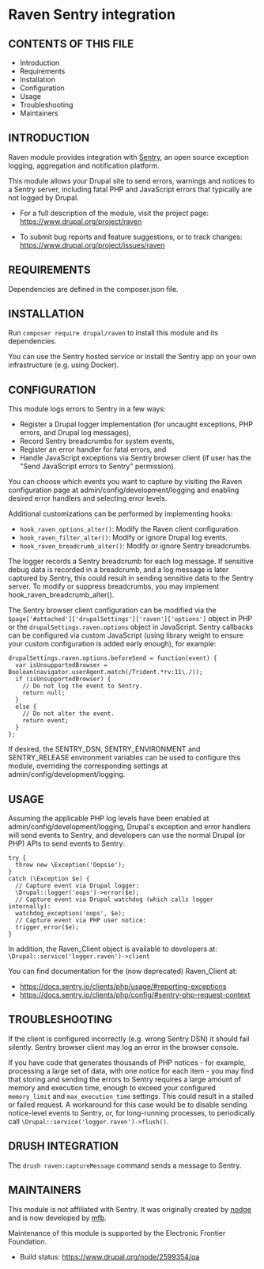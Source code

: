 Raven Sentry integration
========================

CONTENTS OF THIS FILE
---------------------

 * Introduction
 * Requirements
 * Installation
 * Configuration
 * Usage
 * Troubleshooting
 * Maintainers


INTRODUCTION
------------

Raven module provides integration with [Sentry](https://sentry.io/), an open
source exception logging, aggregation and notification platform.

This module allows your Drupal site to send errors, warnings and notices to a
Sentry server, including fatal PHP and JavaScript errors that typically are not
logged by Drupal.

 * For a full description of the module, visit the project page:
   https://www.drupal.org/project/raven

 * To submit bug reports and feature suggestions, or to track changes:
   https://www.drupal.org/project/issues/raven


REQUIREMENTS
------------

Dependencies are defined in the composer.json file.


INSTALLATION
------------

Run `composer require drupal/raven` to install this module and its dependencies.

You can use the Sentry hosted service or install the Sentry app on your own
infrastructure (e.g. using Docker).


CONFIGURATION
-------------

This module logs errors to Sentry in a few ways:

 * Register a Drupal logger implementation (for uncaught exceptions, PHP errors,
   and Drupal log messages),
 * Record Sentry breadcrumbs for system events,
 * Register an error handler for fatal errors, and
 * Handle JavaScript exceptions via Sentry browser client (if user has the "Send
   JavaScript errors to Sentry" permission).

You can choose which events you want to capture by visiting the Raven
configuration page at admin/config/development/logging and enabling desired
error handlers and selecting error levels.

Additional customizations can be performed by implementing hooks:

 * `hook_raven_options_alter()`: Modify the Raven client configuration.
 * `hook_raven_filter_alter()`: Modify or ignore Drupal log events.
 * `hook_raven_breadcrumb_alter()`: Modify or ignore Sentry breadcrumbs.

The logger records a Sentry breadcrumb for each log message. If sensitive debug
data is recorded in a breadcrumb, and a log message is later captured by Sentry,
this could result in sending sensitive data to the Sentry server. To modify or
suppress breadcrumbs, you may implement hook_raven_breadcrumb_alter().

The Sentry browser client configuration can be modified via the
`$page['#attached']['drupalSettings']['raven']['options']` object in PHP or the
`drupalSettings.raven.options` object in JavaScript. Sentry callbacks can be
configured via custom JavaScript (using library weight to ensure your custom
configuration is added early enough), for example:

```
drupalSettings.raven.options.beforeSend = function(event) {
  var isUnsupportedBrowser = Boolean(navigator.userAgent.match(/Trident.*rv:11\./));
  if (isUnsupportedBrowser) {
    // Do not log the event to Sentry.
    return null;
  }
  else {
    // Do not alter the event.
    return event;
  }
};
```

If desired, the SENTRY_DSN, SENTRY_ENVIRONMENT and SENTRY_RELEASE environment
variables can be used to configure this module, overriding the corresponding
settings at admin/config/development/logging.


USAGE
-----

Assuming the applicable PHP log levels have been enabled at
admin/config/development/logging, Drupal's exception and error handlers will
send events to Sentry, and developers can use the normal Drupal (or PHP) APIs to
send events to Sentry:

```
try {
  throw new \Exception('Oopsie');
}
catch (\Exception $e) {
  // Capture event via Drupal logger:
  \Drupal::logger('oops')->error($e);
  // Capture event via Drupal watchdog (which calls logger internally):
  watchdog_exception('oops', $e);
  // Capture event via PHP user notice:
  trigger_error($e);
}
```

In addition, the Raven_Client object is available to developers at:
`\Drupal::service('logger.raven')->client`

You can find documentation for the (now deprecated) Raven_Client at:
 * https://docs.sentry.io/clients/php/usage/#reporting-exceptions
 * https://docs.sentry.io/clients/php/config/#sentry-php-request-context


TROUBLESHOOTING
---------------

If the client is configured incorrectly (e.g. wrong Sentry DSN) it should fail
silently. Sentry browser client may log an error in the browser console.

If you have code that generates thousands of PHP notices - for example,
processing a large set of data, with one notice for each item - you may find
that storing and sending the errors to Sentry requires a large amount of memory
and execution time, enough to exceed your configured `memory_limit` and
`max_execution_time` settings. This could result in a stalled or failed request.
A workaround for this case would be to disable sending notice-level events to
Sentry, or, for long-running processes, to periodically call
`\Drupal::service('logger.raven')->flush()`.


DRUSH INTEGRATION
-----------------

The `drush raven:captureMessage` command sends a message to Sentry.


MAINTAINERS
-----------

This module is not affiliated with Sentry. It was originally created by
[nodge](https://www.drupal.org/u/nodge) and is now developed by
[mfb](https://www.drupal.org/u/mfb).

Maintenance of this module is supported by the Electronic Frontier Foundation.

 * Build status: https://www.drupal.org/node/2599354/qa
